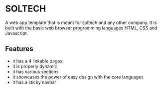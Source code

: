 # SOLTECH

A web app template that is meant for soltech and any other company. It is built with the basic web browser programming languages HTML, CSS and Javascript.

## Features

* it has a 4 linkable pages
* it is properly dynamic
* it has various sections 
* it showcases the power of easy design with the core languages
* it has a sticky navbar